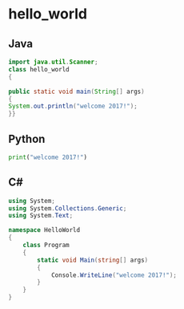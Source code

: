 # hello_world
## Java
```java
import java.util.Scanner;
class hello_world
{

public static void main(String[] args)
{
System.out.println("welcome 2017!");
}}
```

## Python
```python
print("welcome 2017!")
```

## C#
```csharp
using System;
using System.Collections.Generic;
using System.Text;

namespace HelloWorld
{
    class Program
    {
        static void Main(string[] args)
        {
            Console.WriteLine("welcome 2017!");
        }
    }
}
